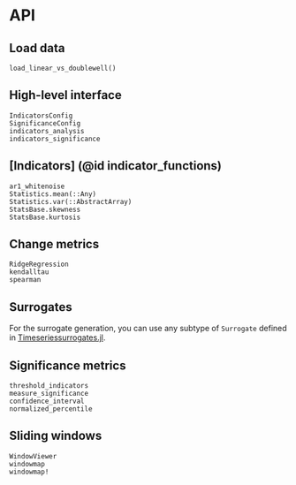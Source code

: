 # API

## Load data

```@docs
load_linear_vs_doublewell()
```

## High-level interface
```@docs
IndicatorsConfig
SignificanceConfig
indicators_analysis
indicators_significance
```

## [Indicators] (@id indicator_functions)
```@docs
ar1_whitenoise
Statistics.mean(::Any)
Statistics.var(::AbstractArray)
StatsBase.skewness
StatsBase.kurtosis
```

## Change metrics
```@docs
RidgeRegression
kendalltau
spearman
```

## Surrogates

For the surrogate generation, you can use any subtype of `Surrogate` defined in [Timeseriessurrogates.jl](https://juliadynamics.github.io/Timeseriessurrogates.jl/stable/#surrogate-methods).


## Significance metrics

```@docs
threshold_indicators
measure_significance
confidence_interval
normalized_percentile
```

## Sliding windows
```@docs
WindowViewer
windowmap
windowmap!
```